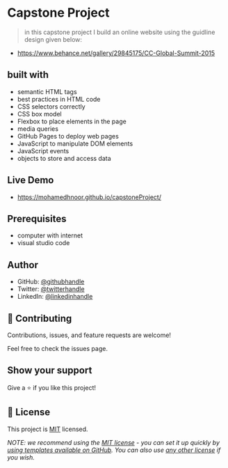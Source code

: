 # Capstone Project
> in this capstone project I build an online website using the guidline design given below:
- https://www.behance.net/gallery/29845175/CC-Global-Summit-2015

## built with
- semantic HTML tags
- best practices in HTML code
- CSS selectors correctly
-  CSS box model
- Flexbox to place elements in the page
- media queries
- GitHub Pages to deploy web pages
- JavaScript to manipulate DOM elements
- JavaScript events
-  objects to store and access data

## Live Demo
- https://mohamedhnoor.github.io/capstoneProject/

## Prerequisites
- computer with internet
- visual studio code

## Author
- GitHub: [@githubhandle](https://github.com/MohamedHNoor)
- Twitter: [@twitterhandle](https://twitter.com/MohamedHNoor)
- LinkedIn: [@linkedinhandle](https://www.linkedin.com/in/mohamedhnoor/)

## 🤝 Contributing
Contributions, issues, and feature requests are welcome!

Feel free to check the issues page.

## Show your support
Give a ⭐️ if you like this project!

## 📝 License

This project is [MIT](MIT.md) licensed.

_NOTE: we recommend using the [MIT license](https://choosealicense.com/licenses/mit/) - you can set it up quickly by [using templates available on GitHub](https://docs.github.com/en/communities/setting-up-your-project-for-healthy-contributions/adding-a-license-to-a-repository). You can also use [any other license](https://choosealicense.com/licenses/) if you wish._
